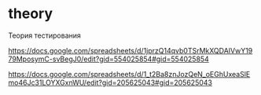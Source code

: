 # theory
Теория тестирования

https://docs.google.com/spreadsheets/d/1jprzQ14qvb0TSrMkXQDAIVwY1979MposymC-svBegJ0/edit?gid=554025854#gid=554025854


https://docs.google.com/spreadsheets/d/1_t2Ba8znJozQeN_oEGhUxeaSlEmo46Jc31LOYXGxnWU/edit?gid=205625043#gid=205625043
